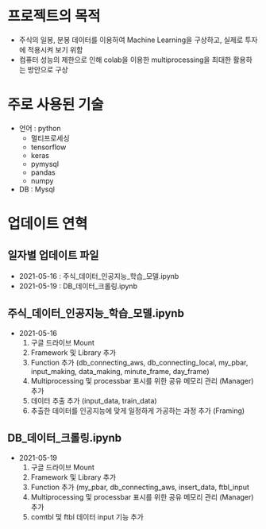 # 프로젝트의 목적
* 주식의 일봉, 분봉 데이터를 이용하여 Machine Learning을 구상하고, 실제로 투자에 적용시켜 보기 위함
* 컴퓨터 성능의 제한으로 인해 colab을 이용한 multiprocessing을 최대한 활용하는 방안으로 구상

# 주로 사용된 기술
* 언어 : python
  * 멀티프로세싱
  * tensorflow
  * keras
  * pymysql
  * pandas
  * numpy
* DB : Mysql

# 업데이트 연혁

## 일자별 업데이트 파일
* 2021-05-16 : 주식_데이터_인공지능_학습_모델.ipynb
* 2021-05-19 : DB_데이터_크롤링.ipynb

## 주식_데이터_인공지능_학습_모델.ipynb
* 2021-05-16
  1. 구글 드라이브 Mount
  2. Framework 및 Library 추가
  3. Function 추가 (db_connecting_aws, db_connecting_local, my_pbar, input_making, data_making, minute_frame, day_frame)
  4. Multiprocessing 및 processbar 표시를 위한 공유 메모리 관리 (Manager) 추가
  5. 데이터 추출 추가 (input_data, train_data)
  6. 추출한 데이터를 인공지능에 맞게 일정하게 가공하는 과정 추가 (Framing)

## DB_데이터_크롤링.ipynb
* 2021-05-19
  1. 구글 드라이브 Mount
  2. Framework 및 Library 추가
  3. Function 추가 (my_pbar, db_connecting_aws, insert_data, ftbl_input
  4. Multiprocessing 및 processbar 표시를 위한 공유 메모리 관리 (Manager) 추가
  5. comtbl 및 ftbl 데이터 input 기능 추가
